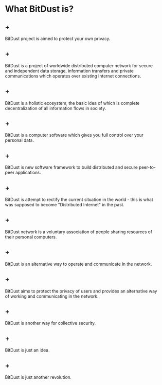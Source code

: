 # What BitDust is?

## +

BitDust project is aimed to protect your own privacy.


## +

BitDust is a project of worldwide distributed computer network for secure and independent data storage, information transfers and private communications which operates over existing Internet connections.


## +

BitDust is a holistic ecosystem, the basic idea of which is complete decentralization of all information flows in society.


## +

BitDust is a computer software which gives you full control over your personal data.


## +

BitDust is new software framework to build distributed and secure peer-to-peer applications.


## +

BitDust is attempt to rectify the current situation in the world - this is what was supposed to become "Distributed Internet" in the past.


## +

BitDust network is a voluntary association of people sharing resources of their personal computers.


## +

BitDust is an alternative way to operate and communicate in the network.


## +

BitDust aims to protect the privacy of users and provides an alternative way of working and communicating in the network.


## +

BitDust is another way for collective security.


## +

BitDust is just an idea.


## +

BitDust is just another revolution.

